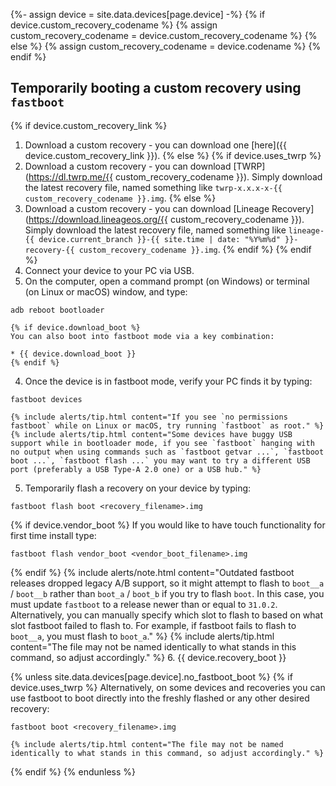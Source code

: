 {%- assign device = site.data.devices[page.device] -%}
{% if device.custom_recovery_codename %}
{% assign custom_recovery_codename = device.custom_recovery_codename %}
{% else %}
{% assign custom_recovery_codename = device.codename %}
{% endif %}

## Temporarily booting a custom recovery using `fastboot`

{% if device.custom_recovery_link %}
1. Download a custom recovery - you can download one [here]({{ device.custom_recovery_link }}).
{% else %}
{% if device.uses_twrp %}
1. Download a custom recovery - you can download [TWRP](https://dl.twrp.me/{{ custom_recovery_codename }}). Simply download the latest recovery file, named something like `twrp-x.x.x-x-{{ custom_recovery_codename }}.img`.
{% else %}
1. Download a custom recovery - you can download [Lineage Recovery](https://download.lineageos.org/{{ custom_recovery_codename }}). Simply download the latest recovery file, named something like `lineage-{{ device.current_branch }}-{{ site.time | date: "%Y%m%d" }}-recovery-{{ custom_recovery_codename }}.img`.
{% endif %}
{% endif %}
2. Connect your device to your PC via USB.
3. On the computer, open a command prompt (on Windows) or terminal (on Linux or macOS) window, and type:
```
adb reboot bootloader
```
    {% if device.download_boot %}
    You can also boot into fastboot mode via a key combination:

    * {{ device.download_boot }}
    {% endif %}
4. Once the device is in fastboot mode, verify your PC finds it by typing:
```
fastboot devices
```
    {% include alerts/tip.html content="If you see `no permissions fastboot` while on Linux or macOS, try running `fastboot` as root." %}
    {% include alerts/tip.html content="Some devices have buggy USB support while in bootloader mode, if you see `fastboot` hanging with no output when using commands such as `fastboot getvar ...`, `fastboot boot ...`, `fastboot flash ...` you may want to try a different USB port (preferably a USB Type-A 2.0 one) or a USB hub." %}

5. Temporarily flash a recovery on your device by typing:
```
fastboot flash boot <recovery_filename>.img
```
{% if device.vendor_boot %}
If you would like to have touch functionality for first time install type:
```
fastboot flash vendor_boot <vendor_boot_filename>.img
```
{% endif %}
    {% include alerts/note.html content="Outdated fastboot releases dropped legacy A/B support, so it might attempt to flash to `boot__a` / `boot__b` rather than `boot_a` / `boot_b` if you try to flash `boot`. In this case, you must update `fastboot` to a release newer than or equal to `31.0.2`. Alternatively, you can manually specify which slot to flash to based on what slot fastboot failed to flash to. For example, if fastboot fails to flash to `boot__a`, you must flash to `boot_a`." %}
    {% include alerts/tip.html content="The file may not be named identically to what stands in this command, so adjust accordingly." %}
6. {{ device.recovery_boot }}

{% unless site.data.devices[page.device].no_fastboot_boot %}
{% if device.uses_twrp %}
    Alternatively, on some devices and recoveries you can use fastboot to boot directly into the freshly flashed or any other desired recovery:
```
fastboot boot <recovery_filename>.img
```
    {% include alerts/tip.html content="The file may not be named identically to what stands in this command, so adjust accordingly." %}
{% endif %}
{% endunless %}
